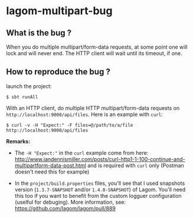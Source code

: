 # lagom-multipart-bug

## What is the bug ?

When you do multiple multipart/form-data requests, at some point one will lock and will never end.
The HTTP client will wait until its timeout, if one.

## How to reproduce the bug ?

launch the project:
```
$ sbt runAll
```

With an HTTP client, do multiple HTTP multipart/form-data requests on `http://localhost:9000/api/files`.
Here is an example with `curl`:
```
$ curl -v -H "Expect:" -F files=@/path/to/a/file http://localhost:9000/api/files 
```

**Remarks:**   
- The `-H "Expect:"` in the `curl` example come from here: http://www.iandennismiller.com/posts/curl-http1-1-100-continue-and-multipartform-data-post.html and is required with `curl` only (Postman doesn't need this for example)

- In the `project/build.properties` files, you'll see that I used snapshots version (`1.3.7-SNAPSHOT` and/or `1.4.0-SNAPSHOT`) of Lagom.
You'll need this too if you want to benefit from the custom logguer configuration (uselful for debuging).
More information, see: https://github.com/lagom/lagom/pull/889
